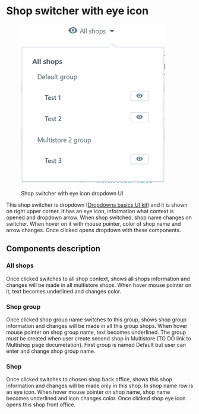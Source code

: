 # Shop switcher with eye icon

<figure><img src="../../../.gitbook/assets/image (7) (2) (1).png" alt=""><figcaption><p>Shop switcher with eye icon dropdown UI</p></figcaption></figure>

This shop switcher is dropdown ([Dropdowns basics UI kit](https://build.prestashop-project.org/prestashop-ui-kit/?path=/story/dropdowns--basics)) and it is shown on right upper corner. It has an eye icon, information what context is opened and dropdown arrow. When shop switched, shop name changes on switcher. When hover on it with mouse pointer, color of shop name and arrow changes. Once clicked opens dropdown with these components.

## Components description

### **All shops**

Once clicked switches to all shop context, shows all shops information and changes will be made in all multistore shops. When hover mouse pointer on it, text becomes underlined and changes color.

### **Shop group**

&#x20;Once clicked shop group name switches to this group, shows shop group information and changes will be made in all this group shops. When hover mouse pointer on shop group name, text becomes underlined. The group must be created when user create second shop in Multistore (TO DO link to Multishop page documetation). First group is named Default but user can enter and change shop group name.

### Shop

Once clicked switches to chosen shop back office, shows this shop information and changes will be made only in this shop. In shop name row is an eye icon. When hover mouse pointer on shop name, shop name becomes underlined and icon changes color. Once clicked shop eye icon opens this shop front office.

